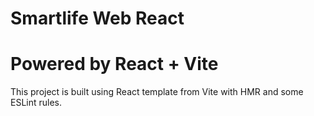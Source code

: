 # Smartlife Web React

# Powered by React + Vite

This project is built using React template from Vite with HMR and some ESLint rules.

